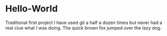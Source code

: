 # Hello-World
Traditional first project
I have used git a half a dozen times but never had a real clue what I was doing.
The quick brown fox jumped over the lazy dog.
